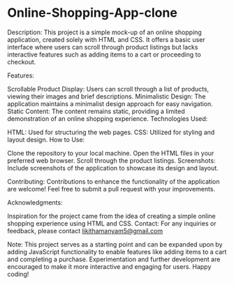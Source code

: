 # Online-Shopping-App-clone
Description:
This project is a simple mock-up of an online shopping application, created solely with HTML and CSS. It offers a basic user interface where users can scroll through product listings but lacks interactive features such as adding items to a cart or proceeding to checkout.

Features:

Scrollable Product Display: Users can scroll through a list of products, viewing their images and brief descriptions.
Minimalistic Design: The application maintains a minimalist design approach for easy navigation.
Static Content: The content remains static, providing a limited demonstration of an online shopping experience.
Technologies Used:

HTML: Used for structuring the web pages.
CSS: Utilized for styling and layout design.
How to Use:

Clone the repository to your local machine.
Open the HTML files in your preferred web browser.
Scroll through the product listings.
Screenshots:
Include screenshots of the application to showcase its design and layout.

Contributing:
Contributions to enhance the functionality of the application are welcome! Feel free to submit a pull request with your improvements.



Acknowledgments:

Inspiration for the project came from the idea of creating a simple online shopping experience using HTML and CSS.
Contact:
For any inquiries or feedback, please contact likithamanyam5@gmail.com

Note:
This project serves as a starting point and can be expanded upon by adding JavaScript functionality to enable features like adding items to a cart and completing a purchase. Experimentation and further development are encouraged to make it more interactive and engaging for users. Happy coding!
